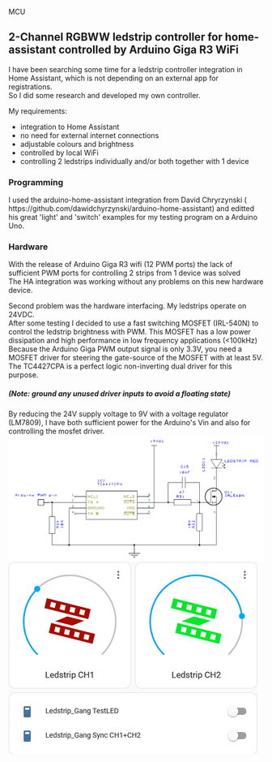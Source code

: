 MCU<H2>2-Channel RGBWW ledstrip controller for home-assistant controlled by Arduino Giga R3 WiFi</H2>

I have been searching some time for a ledstrip controller integration in Home Assistant, which is not depending on an external app for registrations.<BR>
So I did some research and developed my own controller.<BR>

My requirements:
- integration to Home Assistant
- no need for external internet connections
- adjustable colours and brightness
- controlled by local WiFi
- controlling 2 ledstrips individually and/or both together with 1 device

<H3>Programming</H3>
I used the arduino-home-assistant integration from David Chryrzynski ( https://github.com/dawidchyrzynski/arduino-home-assistant)
and editted his great 'light' and 'switch' examples for my testing program on a Arduino Uno.<BR>


<H3>Hardware</H3>
With the release of Arduino Giga R3 wifi (12 PWM ports) the lack of sufficient PWM ports for controlling 2 strips from 1 device was solved<BR>
The HA integration was working without any problems on this new hardware device.<BR>

Second problem was the hardware interfacing. My ledstrips operate on 24VDC.<BR>
After some testing I decided to use a fast switching MOSFET (IRL-540N) to control the ledstrip brightness with PWM.
This MOSFET has a low power dissipation and high performance in low frequency applications (<100kHz)<BR>
Because the Arduino Giga PWM output signal is only 3.3V, you need a MOSFET driver for steering the gate-source of the MOSFET with at least 5V.<BR>
The TC4427CPA is a perfect logic non-inverting dual driver for this purpose.<BR>
<H5>(Note:  ground any unused driver inputs to avoid a floating state)</H5>
By reducing the 24V supply voltage to 9V with a voltage regulator (LM7809), I have both sufficient power for the Arduino's Vin and also for controlling the mosfet driver.<BR>


<img src="extras/Schema.png"> 
<BR>

<img src="extras/HA dashboard.png">
